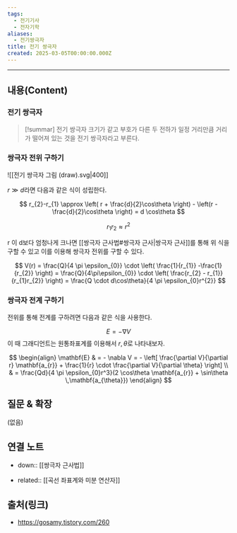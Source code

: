 ```yaml
---
tags:
  - 전기기사
  - 전자기학
aliases:
  - 전기쌍극자
title: 전기 쌍극자
created: 2025-03-05T00:00:00.000Z
---
```



----
## 내용(Content)

### 전기 쌍극자

>[!summar] 전기 쌍극자
>크기가 같고 부호가 다른 두 전하가 일정 거리만큼 거리가 떨어져 있는 것을 전기 쌍극자라고 부른다.


### 쌍극자 전위 구하기

![[전기 쌍극자 그림 (draw).svg|400]]

$r \gg d$라면 다음과 같은 식이 성립한다.


$$
r_{2}-r_{1} \approx \left( r + \frac{d}{2}\cos\theta \right) - \left(r - \frac{d}{2}\cos\theta \right) = d \cos\theta
$$

$$
r_{1}r_{2} \approx r^{2}
$$

r 이 d보다 엄청나게 크나면 [[쌍극자 근사법#쌍극자 근사|쌍극자 근사]]를 통해 위 식을 구할 수 있고 이를 이용해 쌍극자 전위를 구할 수 있다.

$$
V(r) = \frac{Q}{4 \pi \epsilon_{0}} \cdot \left( \frac{1}{r_{1}} -\frac{1}{r_{2}} \right) = \frac{Q}{4\pi\epsilon_{0}} \cdot \left( \frac{r_{2} - r_{1}}{r_{1}r_{2}} \right) = \frac{Q \cdot d\cos\theta}{4 \pi \epsilon_{0}r^{2}}
$$

### 쌍극자 전계 구하기

전위를 통해 전계를 구하려면 다음과 같은 식을 사용한다.

$$
E = -\nabla V
$$
이 때 그래디언트는 원통좌표계를 이용해서 $r, \theta$로 나타내보자.

$$
\begin{align}
\mathbf{E}  & = - \nabla V =  - \left[ \frac{\partial V}{\partial r} \mathbf{a_{r}} + \frac{1}{r} \cdot \frac{\partial V}{\partial \theta} \right] \\
 & = \frac{Qd}{4 \pi \epsilon_{0}r^3}(2 \cos\theta \mathbf{a_{r}} + \sin\theta \,\mathbf{a_{\theta}})
\end{align}
$$


## 질문 & 확장

(없음)

## 연결 노트

- down:: [[쌍극자 근사법]]

- related:: [[곡선 좌표계와 미분 연산자]]

## 출처(링크)
- https://gosamy.tistory.com/260










